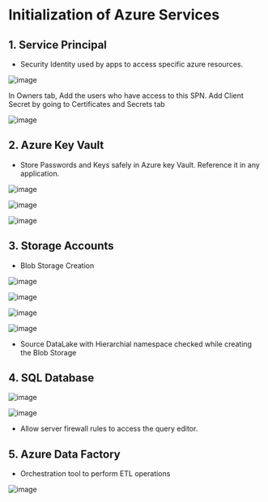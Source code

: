 # Initialization of Azure Services

## 1. Service Principal

- Security Identity used by apps to access specific azure resources.

![image](https://github.com/Subramanian-Thiagarajan/Azure_Flight_Analysis_Project/assets/96657323/0629eb49-9dae-40de-8682-2326e9d9d07b)

In Owners tab, Add the users who have access to this SPN. Add Client Secret by going to Certificates and Secrets tab

![image](https://github.com/Subramanian-Thiagarajan/Azure_Flight_Analysis_Project/assets/96657323/670d4921-b209-4c06-ad1c-60ab157fc9b1)

## 2. Azure Key Vault

- Store Passwords and Keys safely in Azure key Vault. Reference it in any application.

![image](https://github.com/Subramanian-Thiagarajan/Azure_Flight_Analysis_Project/assets/96657323/137b054d-8ebd-4620-89a3-65c4c31fcb81)

![image](https://github.com/Subramanian-Thiagarajan/Azure_Flight_Analysis_Project/assets/96657323/c0338719-e941-48d4-bdbe-8a5d570515ba)

![image](https://github.com/Subramanian-Thiagarajan/Azure_Flight_Analysis_Project/assets/96657323/05f0e088-3ce1-4f64-a365-f147bcb4332c)

## 3. Storage Accounts

- Blob Storage Creation

![image](https://github.com/Subramanian-Thiagarajan/Azure_Flight_Analysis_Project/assets/96657323/c323aef9-3827-4859-b023-f60463f63aee)

![image](https://github.com/Subramanian-Thiagarajan/Azure_Flight_Analysis_Project/assets/96657323/0ecb624c-91d4-4650-9761-81694407e549)

![image](https://github.com/Subramanian-Thiagarajan/Azure_Flight_Analysis_Project/assets/96657323/cc5f9834-9260-4574-8a69-847131818afc)

![image](https://github.com/Subramanian-Thiagarajan/Azure_Flight_Analysis_Project/assets/96657323/44c361db-ed36-4322-a30b-6683b567e7a9)

- Source DataLake with Hierarchial namespace checked while creating the Blob Storage

## 4. SQL Database

![image](https://github.com/Subramanian-Thiagarajan/Azure_Flight_Analysis_Project/assets/96657323/c4978c67-b16c-4b58-9788-88915746d9e8)

![image](https://github.com/Subramanian-Thiagarajan/Azure_Flight_Analysis_Project/assets/96657323/1bdb512b-9535-40f4-8aa3-15313180ea5a)

- Allow server firewall rules to access the query editor.

## 5. Azure Data Factory

- Orchestration tool to perform ETL operations

![image](https://github.com/Subramanian-Thiagarajan/Azure_Flight_Analysis_Project/assets/96657323/608c35fb-b92f-435b-84aa-8449a472ad8f)




